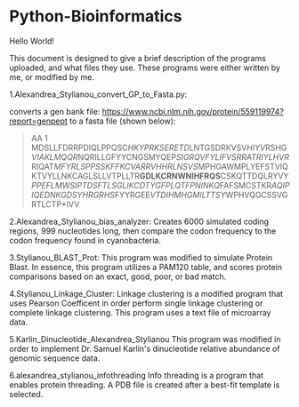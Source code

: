 # Python-Bioinformatics

Hello World!

This document is designed to give a brief description of the programs uploaded, and what files they use. These programs were either written by me, or modified by me.

1.Alexandrea_Stylianou_convert_GP_to_Fasta.py:
 
 converts a gen bank file: https://www.ncbi.nlm.nih.gov/protein/559119974?report=genpept to a fasta file (shown below):
>AA 1 
MDSLLFDRRPDIQLPPQSC*HKYPRKSERETD*LNTGSDRKVSV*HIYV*RSHG*VIAKLMQQR*NQRILLGFYYCNGSMYQEP*SIGRQVFYLIFVSRRATRIYLHVR*RIQAT*MFYRLSPPSSKFFKCVARRVHHRLNSVS*MPHGAWMPLYEFSTVIQKTVYLLNKCAGLSLLVTPLLTR**GDLKCRNWNIHFRQS**CSKQTTDQLRYVY*PPEFLMWSIPTDSFTLSGLIKCDTYGFPLQTFPNINKQ*FAFSMCSTKR*AQIPIQEDNKGDSYHRGRHS*FYYRGEE*VTDIHMHGMILTTSY*WPHVQGCSSVGRTLCTP*IVV

2.Alexandrea_Stylianou_bias_analyzer: 
Creates 6000 simulated coding regions, 999 nucleotides long, then compare the codon frequency to the codon frequency found in     cyanobacteria. 

3.Stylianou_BLAST_Prot:
This program was modified to simulate Protein Blast. In essence, this program utilizes a PAM120 table, and scores protein comparisons     based on an exact, good, poor, or bad match. 

4.Stylianou_Linkage_Cluster:
Linkage clustering is a modified program that uses Pearson Coefficent in order perform single linkage clustering or complete linkage       clustering. This program uses a text file of microarray data. 

5.Karlin_Dinucleotide_Alexandrea_Stylianou 
This program was modified in order to implement Dr. Samuel Karlin's dinucleotide relative abundance of genomic sequence data.

6.alexandrea_stylianou_infothreading
Info threading is a program that enables protein threading. A PDB file is created after a best-fit template is selected. 

